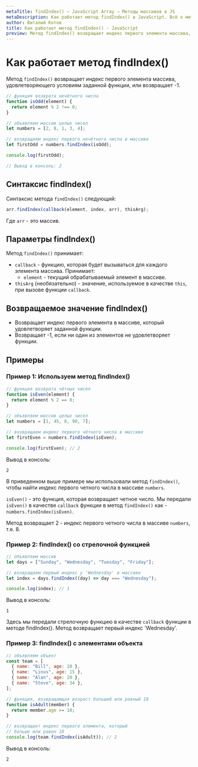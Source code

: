 ```yaml
---
metaTitle: findIndex() – JavaScript Array – Методы массивов в JS
metaDescription: Как работает метод findIndex() в JavaScript. Всё о методах работы с массивами в JavaScript | База знаний PurpleSchool
author: Виталий Котов
title: Как работает метод findIndex() - JavaScript
preview: Метод findIndex() возвращает индекс первого элемента массива, удовлетворяющего условиям заданной функции, или возвращает -1...
---
```


# Как работает метод findIndex()

Метод `findIndex()` возвращает индекс первого элемента массива, удовлетворяющего условиям заданной функции, или возвращает -1.

```javascript
// функция возврата нечётного числа
function isOdd(element) {
  return element % 2 !== 0;
}

// объявляем массив целых чисел
let numbers = [2, 8, 1, 3, 4];

// возвращяем индекс первого нечётного числа в массиве
let firstOdd = numbers.findIndex(isOdd);

console.log(firstOdd);

// Вывод в консоль: 2
```

## Синтаксис findIndex()

Синтаксис метода `findIndex()` следующий:

```javascript
arr.findIndex(callback(element, index, arr), thisArg);
```

Где `arr` - это массив.

## Параметры findIndex()

Метод `findIndex()` принимает:

- `callback` - функцию, которая будет вызываться для каждого элемента массива. Принимает:
  - `element` - текущий обрабатываемый элемент в массиве.
- `thisArg` (необязательно) - значение, используемое в качестве `this`, при вызове функции `callback`.

## Возвращаемое значение findIndex()

- Возвращает индекс первого элемента в массиве, который удовлетворяет заданной функции.
- Возвращает -1, если ни один из элементов не удовлетворяет функции.

## Примеры

### Пример 1: Используем метод findIndex()

```javascript
// функция возврата чётных чисел
function isEven(element) {
  return element % 2 == 0;
}

// объявляем массив целых чисел
let numbers = [1, 45, 8, 98, 7];

// возвращаем индекс первого чётного числа в массиве
let firstEven = numbers.findIndex(isEven);

console.log(firstEven); // 2
```

Вывод в консоль:

```
2
```

В приведенном выше примере мы использовали метод `findIndex()`, чтобы найти индекс первого четного числа в массиве `numbers`.

`isEven()` - это функция, которая возвращает четное число. Мы передали `isEven()` в качестве `callback` функции в метод `findIndex()` как - `numbers.findIndex(isEven)`.

Метод возвращает 2 - индекс первого четного числа в массиве `numbers`, т.е. 8.

### Пример 2: findIndex() со стрелочной функцией

```javascript
// объявляем массив
let days = ["Sunday", "Wednesday", "Tuesday", "Friday"];

// возвращаем первый индекс у 'Wednesday' в массиве
let index = days.findIndex((day) => day === "Wednesday");

console.log(index); // 1
```

Вывод в консоль:

```
1
```

Здесь мы передали стрелочную функцию в качестве `callback` функции в методе findIndex(). Метод возвращает первый индекс 'Wednesday'.

### Пример 3: findIndex() с элементами объекта

```javascript
// объявляем объект
const team = [
  { name: "Bill", age: 10 },
  { name: "Linus", age: 15 },
  { name: "Alan", age: 20 },
  { name: "Steve", age: 34 },
];

// функция, возвращающая возраст больший или равный 18
function isAdult(member) {
  return member.age >= 18;
}

// возвращает индекс первого элемента, который
// больше или равен 18
console.log(team.findIndex(isAdult)); // 2
```

Вывод в консоль:

```
2
```
